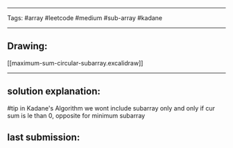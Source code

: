

----

Tags: #array #leetcode #medium #sub-array #kadane


----

## Drawing:
[[maximum-sum-circular-subarray.excalidraw]]

----


## solution explanation:
#tip in Kadane's Algorithm we wont include subarray only and only if cur sum is le than 0, opposite for minimum subarray

## last submission:
```javascript

```



